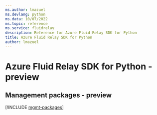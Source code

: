 ```yaml
---
ms.author: lmazuel
ms.devlang: python
ms.data: 10/07/2022
ms.topic: reference
ms.service: fluidrelay
description: Reference for Azure Fluid Relay SDK for Python
title: Azure Fluid Relay SDK for Python
author: lmazuel
---
```

# Azure Fluid Relay SDK for Python - preview

## Management packages - preview
[!INCLUDE [mgmt-packages](fluid-relay-mgmt-index.md)]